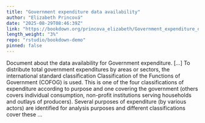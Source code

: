 ```yaml
---
title: "Government expenditure data availability"
author: "Elizabeth Princová"
date: "2025-08-29T08:46:39Z"
link: "https://bookdown.org/princova_elizabeth/Government_expenditure_data_availability/"
length_weight: "3%"
repo: "rstudio/bookdown-demo"
pinned: false
---
```


Document about the data availability for Government expenditure. [...] To distribute total government expenditures by areas or sectors, the international standard classification Classification of the Functions of Government (COFOG) is used. This is one of the four classifications of expenditure according to purpose and one covering the government (others covers individual consumption, non-profit institutions serving households and outlays of producers). Several purposes of expenditure (by various actors) are identified for analysis purposes and different classifications cover these ...
